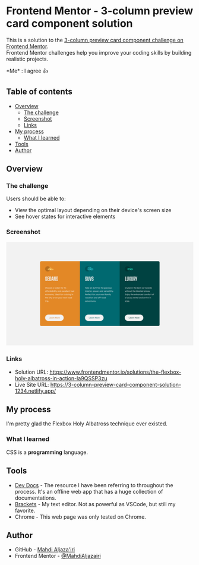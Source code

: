 # Frontend Mentor - 3-column preview card component solution

This is a solution to the [3-column preview card component challenge on Frontend Mentor](https://www.frontendmentor.io/challenges/3column-preview-card-component-pH92eAR2-).  
Frontend Mentor challenges help you improve your coding skills by building realistic projects. 

\*Me\* : I agree 👍

## Table of contents

- [Overview](#overview)
  - [The challenge](#the-challenge)
  - [Screenshot](#screenshot)
  - [Links](#links)
- [My process](#my-process)
  - [What I learned](#what-i-learned)
- [Tools](#tools)
- [Author](#author)

## Overview

### The challenge

Users should be able to:

- View the optimal layout depending on their device's screen size
- See hover states for interactive elements

### Screenshot

![My Fabulous Work!](./screenshot.png)

### Links

- Solution URL: <https://www.frontendmentor.io/solutions/the-flexbox-holy-albatross-in-action-la9QSSP3zu>
- Live Site URL: <https://3-column-preview-card-component-solution-1234.netlify.app/>

## My process

I'm pretty glad the Flexbox Holy Albatross technique ever existed.

### What I learned

CSS is a **programming** language.

## Tools

- [Dev Docs](https://devdocs.io) - The resource I have been referring to throughout the process. It's an offline web app that has a huge collection of documentations.
- [Brackets](https://brackets.io) - My text editor. Not as powerful as VSCode, but still my favorite.
- Chrome - This web page was only tested on Chrome. 

## Author

- GitHub - [Mahdi Aljaza'iri](https://github.com/MahdiAljazairi)
- Frontend Mentor - [@MahdiAljazairi](https://www.frontendmentor.io/profile/MahdiAljazairi)
